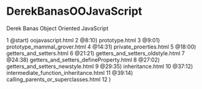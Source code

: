 # DerekBanasOOJavaScript
Derek Banas Object Oriented JavaScript

 1  @start) oojavascript.html
 2   @8:10) prototype.html
 3   @9:01) prototype_mammal_grover.html
 4  @14:31) private_proerties.html
 5  @18:00) getters_and_setters.html
 6  @21:21) getters_and_setters_oldstyle.html
 7  @24:38) getters_and_setters_defineProperty.html
 8  @27:02) getters_and_setters_newstyle.html
 9  @29:35) inheritance.html
10  @37:12) intermediate_function_inheritance.html
11  @39:14) calling_parents_or_superclasses.html
12  ) 
